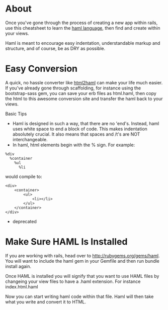 # About

Once you've gone through the process of creating a new app within rails, use this cheatsheet to learn the [haml language](http://haml.info/about.html), then find and create within your views.

Haml is meant to encourage easy indentation, understandable markup and structure, and of course, be as DRY as possible.

# Easy Conversion

A quick, no hassle converter like [html2haml](http://html2haml.heroku.com/) can make your life much easier. If you've already gone through scaffolding, for instance using the bootstrap-sass gem, you can save your erb files as html.haml, then copy the html to this awesome conversion site and transfer the haml back to your views.

Basic Tips
* Haml is designed in such a way, that there are no 'end's. Instead, haml uses white space to end a block of code. This makes indentation absolutely crucial. It also means that spaces and /t's are NOT interchangeable.
* In haml, html elements begin with the % sign. For example:
```
%div
  %container
    %ul
      %li
```
would compile to:
```
<div>
	<container>
		<ul>
			<li></li>
		</ul>
	</container>
</div>
```
* deprecated

# Make Sure HAML Is Installed

If you are working with rails, head over to http://rubygems.org/gems/haml. You will want to include the haml gem in your Gemfile and then run bundle install again.

Once HAML is installed you will signify that you want to use HAML files by changeing your view files to have a .haml extension. For instance index.html.haml

Now you can start writing haml code within that file. Haml will then take what you write and convert it to HTML.
